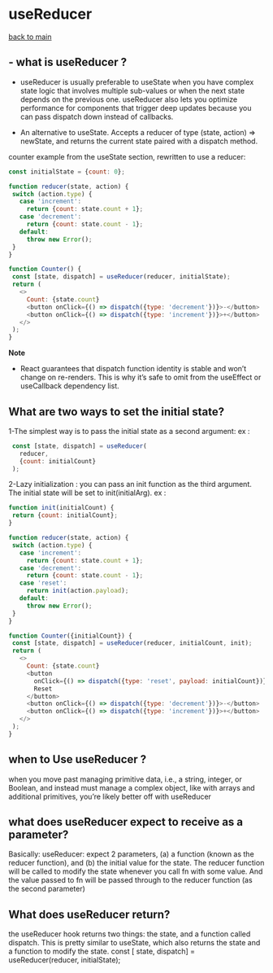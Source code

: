 # useReducer
[back to main](./README.md)

## - what is useReducer ? 

- useReducer is usually preferable to useState when you have complex state logic that involves multiple sub-values or when the next state depends on the previous one. useReducer also lets you optimize performance for components that trigger deep updates because you can pass dispatch down instead of callbacks.

- An alternative to useState. Accepts a reducer of type (state, action) => newState, and returns the current state paired with a dispatch method.


 counter example from the useState section, rewritten to use a reducer: 
 ```js
const initialState = {count: 0};

function reducer(state, action) {
  switch (action.type) {
    case 'increment':
      return {count: state.count + 1};
    case 'decrement':
      return {count: state.count - 1};
    default:
      throw new Error();
  }
}

function Counter() {
  const [state, dispatch] = useReducer(reducer, initialState);
  return (
    <>
      Count: {state.count}
      <button onClick={() => dispatch({type: 'decrement'})}>-</button>
      <button onClick={() => dispatch({type: 'increment'})}>+</button>
    </>
  );
}

 ```
 **Note**

- React guarantees that dispatch function identity is stable and won’t change on re-renders. This is why it’s safe to omit from the useEffect or useCallback dependency list.


## What are two ways to set the initial state?
 1-The simplest way is to pass the initial state as a second argument:
 ex : 
 ```js
  const [state, dispatch] = useReducer(
    reducer,
    {count: initialCount}
  );
 ```
 2-Lazy initialization  : you can pass an init function as the third argument. The initial state will be set to init(initialArg).
 ex : 

 ```js
function init(initialCount) {
  return {count: initialCount};
}

function reducer(state, action) {
  switch (action.type) {
    case 'increment':
      return {count: state.count + 1};
    case 'decrement':
      return {count: state.count - 1};
    case 'reset':
      return init(action.payload);
    default:
      throw new Error();
  }
}

function Counter({initialCount}) {
  const [state, dispatch] = useReducer(reducer, initialCount, init);
  return (
    <>
      Count: {state.count}
      <button
        onClick={() => dispatch({type: 'reset', payload: initialCount})}>
        Reset
      </button>
      <button onClick={() => dispatch({type: 'decrement'})}>-</button>
      <button onClick={() => dispatch({type: 'increment'})}>+</button>
    </>
  );
}
 ```

## when to Use useReducer ?
 when you move past managing primitive data, i.e., a string, integer, or Boolean, and instead must manage a complex object, like with arrays and additional primitives, you’re likely better off with useReducer



 ## what does useReducer expect to receive as a parameter?

 Basically: useReducer: expect 2 parameters, (a) a function (known as the reducer function), and (b) the initial value for the state. The reducer function will be called to modify the state whenever you call fn with some value. And the value passed to fn will be passed through to the reducer function (as the second parameter)


 ## What does useReducer return?

 the useReducer hook returns two things: the state, and a function called dispatch. This is pretty similar to useState, which also returns the state and a function to modify the state. const [ state, dispatch] = useReducer(reducer, initialState);